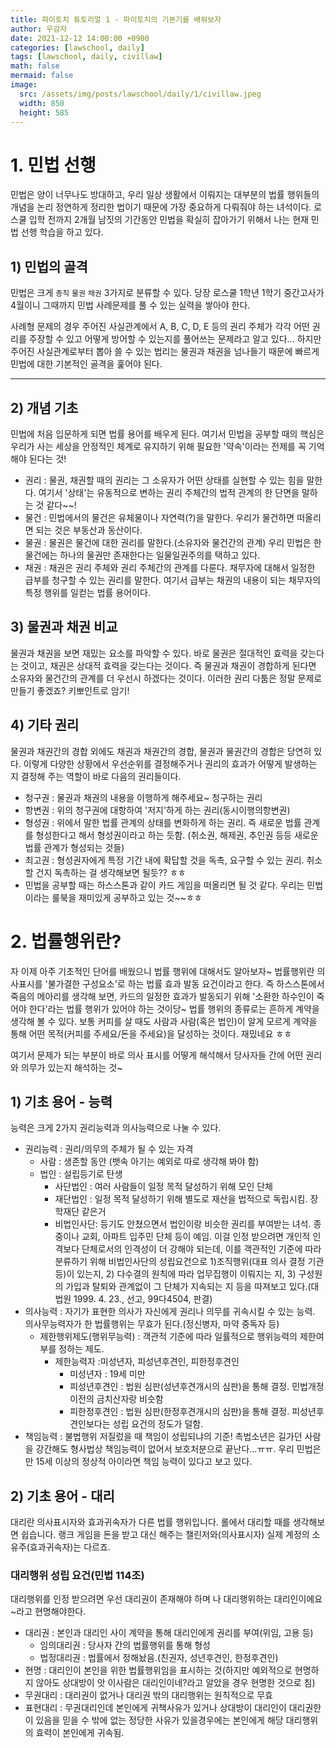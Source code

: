 ```yaml
---
title: 파이토치 튜토리얼 1 - 파이토치의 기본기를 배워보자
author: 우감자
date: 2021-12-12 14:00:00 +0900
categories: [lawschool, daily]
tags: [lawschool, daily, civillaw]
math: false
mermaid: false
image:
  src: /assets/img/posts/lawschool/daily/1/civillaw.jpeg
  width: 850
  height: 585
---
```


# 1. 민법 선행

민법은 양이 너무나도 방대하고, 우리 일상 생활에서 이뤄지는 대부분의 법률 행위들의 개념을 논리 정연하게 정리한 법이기 때문에 가장 중요하게 다뤄줘야 하는 녀석이다.
로스쿨 입학 전까지 2개월 남짓의 기간동안 민법을 확실히 잡아가기 위해서 나는 현재 민법 선행 학습을 하고 있다.

## 1) 민법의 골격

민법은 크게 `총칙` `물권` `채권` 3가지로 분류할 수 있다. 당장 로스쿨 1학년 1학기 중간고사가 4월이니 그때까지 민법 사례문제를 풀 수 있는 실력을 쌓아야 한다.

사례형 문제의 경우 주어진 사실관계에서 A, B, C, D, E 등의 권리 주체가 각각 어떤 권리를 주장할 수 있고 어떻게 방어할 수 있는지를 풀어쓰는 문제라고 알고 있다... 하지만 주어진 사실관계로부터 뽑아 쓸 수 있는 법리는 물권과 채권을 넘나들기 때문에 빠르게 민법에 대한 기본적인 골격을 훑어야 된다.

---

## 2) 개념 기초

민법에 처음 입문하게 되면 법률 용어를 배우게 된다. 여기서 민법을 공부할 때의 핵심은 우리가 사는 세상을 안정적인 체계로 유지하기 위해 필요한 '약속'이라는 전제를 꼭 기억해야 된다는 것!

- 권리 : 물권, 채권할 때의 권리는 그 소유자가 어떤 상태를 실현할 수 있는 힘을 말한다. 여기서 '상태'는 유동적으로 변하는 권리 주체간의 법적 관계의 한 단면을 말하는 것 같다~~!
- 물건 : 민법에서의 물건은 유체물이나 자연력(?)을 말한다. 우리가 물건하면 떠올리면 되는 것은 부동산과 동산이다.
- 물권 : 물권은 물건에 대한 권리를 말한다.(소유자와 물건간의 관계) 우리 민법은 한 물건에는 하나의 물권만 존재한다는 일물일권주의를 택하고 있다.
- 채권 : 채권은 권리 주체와 권리 주체간의 관계를 다룬다. 채무자에 대해서 일정한 급부를 청구할 수 있는 권리를 말한다. 여기서 급부는 채권의 내용이 되는 채무자의 특정 행위를 일컫는 법률 용어이다.

## 3) 물권과 채권 비교

물권과 채권을 보면 재밌는 요소를 파악할 수 있다. 바로 물권은 절대적인 효력을 갖는다는 것이고, 채권은 상대적 효력을 갖는다는 것이다. 즉 물권과 채권이 경합하게 된다면 소유자와 물건간의 관계를 더 우선시 하겠다는 것이다. 이러한 권리 다툼은 정말 문제로 만들기 좋겠죠? 키뽀인트로 암기!

## 4) 기타 권리

물권과 채권간의 경합 외에도 채권과 채권간의 경합, 물권과 물권간의 경합은 당연히 있다. 이렇게 다양한 상황에서 우선순위를 결정해주거나 권리의 효과가 어떻게 발생하는 지 결정해 주는 역할이 바로 다음의 권리들이다.

- 청구권 : 물권과 채권의 내용을 이행하게 해주세요~ 청구하는 권리
- 항변권 : 위의 청구권에 대항하여 '저지'하게 하는 권리(동시이행의항변권)
- 형성권 : 위에서 말한 법률 관계의 상태를 변화하게 하는 권리. 즉 새로운 법률 관계를 형성한다고 해서 형성권이라고 하는 듯함. (취소권, 해제권, 추인권 등등 새로운 법률 관계가 형성되는 것들)
- 최고권 : 형성권자에게 특정 기간 내에 확답할 것을 독촉, 요구할 수 있는 권리. 취소할 건지 독촉하는 걸 생각해보면 될듯?? ㅎㅎ
- 민법을 공부할 때는 하스스톤과 같이 카드 게임을 떠올리면 될 것 같다. 우리는 민법이라는 룰북을 재미있게 공부하고 있는 것~~ㅎㅎ

# 2. 법률행위란?

자 이제 아주 기초적인 단어를 배웠으니 법률 행위에 대해서도 알아보자~
법률행위란 의사표시를 '불가결한 구성요소'로 하는 법률 효과 발동 요건이라고 한다. 즉 하스스톤에서 죽음의 메아리를 생각해 보면, 카드의 일정한 효과가 발동되기 위해 '소환한 하수인이 죽어야 한다'라는 법률 행위가 있어야 하는 것이당~
법률 행위의 종류로는 흔하게 계약을 생각해 볼 수 있다. 보통 커피를 살 때도 사람과 사람(혹은 법인)이 알게 모르게 계약을 통해 어떤 목적(커피를 주세요/돈을 주세요)을 달성하는 것이다. 재밌네요 ㅎㅎ

여기서 문제가 되는 부분이 바로 의사 표시를 어떻게 해석해서 당사자들 간에 어떤 권리와 의무가 있는지 해석하는 것~

## 1) 기초 용어 - 능력

능력은 크게 2가지 권리능력과 의사능력으로 나눌 수 있다.

- 권리능력 : 권리/의무의 주체가 될 수 있는 자격
  - 사람 : 생존할 동안 (뱃속 아기는 예외로 따로 생각해 봐야 함)
  - 법인 : 설립등기로 탄생
    - 사단법인 : 여러 사람들이 일정 목적 달성하기 위해 모인 단체
    - 재단법인 : 일정 목적 달성하기 위해 별도로 재산을 법적으로 독립시킴. 장학재단 같은거
    - 비법인사단: 등기도 안쳤으면서 법인이랑 비슷한 권리를 부여받는 녀석. 종중이나 교회, 아파트 입주민 단체 등이 예임. 이걸 인정 받으려면 개인적 인격보다 단체로서의 인격성이 더 강해야 되는데, 이를 객관적인 기준에 따라 분류하기 위해 비법인사단의 성립요건으로 1)조직행위(대표 의사 결정 기관 등)이 있는지, 2) 다수결의 원칙에 따라 업무집행이 이뤄지는 지, 3) 구성원의 가입과 탈퇴와 관계없이 그 단체가 지속되는 지 등을 따져보고 있다.(대법원 1999. 4. 23., 선고, 99다4504, 판결)
- 의사능력 : 자기가 표현한 의사가 자신에게 권리나 의무를 귀속시킬 수 있는 능력. 의사무능력자가 한 법률행위는 무효가 된다.(정신병자, 마약 중독자 등)
  - 제한행위제도(행위무능력) : 객관적 기준에 따라 일률적으로 행위능력의 제한여부를 정하는 제도.
    - 제한능력자 :미성년자, 피성년후견인, 피한정후견인
      - 미성년자 : 19세 미만
      - 피성년후견인 : 법원 심판(성년후견개시의 심판)을 통해 결정. 민법개정 이전의 금치산자랑 비슷함
      - 피한정후견인 : 법원 심판(한정후견개시의 심판)을 통해 결정. 피성년후견인보다는 성립 요건의 정도가 덜함.
- 책임능력 : 불법행위 저질렀을 때 책임이 성립되냐의 기준! 촉법소년은 길가던 사람을 강간해도 형사법상 책임능력이 없어서 보호처분으로 끝난다...ㅠㅠ. 우리 민법은 만 15세 이상의 정상적 아이라면 책임 능력이 있다고 보고 있다.

## 2) 기초 용어 - 대리

대리란 의사표시자와 효과귀속자가 다른 법률 행위입니다. 롤에서 대리할 때를 생각해보면 쉽습니다. 랭크 게임을 돈을 받고 대신 해주는 챌린저와(의사표시자) 실제 계정의 소유주(효과귀속자)는 다르죠.

### 대리행위 성립 요건(민법 114조)

대리행위를 인정 받으려면 우선 대리권이 존재해야 하며 나 대리행위하는 대리인이에요~라고 현명해야한다.

- 대리권 : 본인과 대리인 사이 계약을 통해 대리인에게 권리를 부여(위임, 고용 등)
  - 임의대리권 : 당사자 간의 법률행위를 통해 형성
  - 법정대리권 : 법률에서 정해놨음.(친권자, 성년후견인, 한정후견인)
- 현명 : 대리인이 본인을 위한 법률행위임을 표시하는 것(하지만 예외적으로 현명하지 않아도 상대방이 앗 이사람은 대리인이네?라고 알았을 경우 현명한 것으로 침)
- 무권대리 : 대리권이 없거나 대리권 밖의 대리행위는 원칙적으로 무효
- 표현대리 : 무권대리인데 본인에게 귀책사유가 있거나 상대방이 대리인이 대리권한이 있음을 믿을 수 밖에 없는 정당한 사유가 있을경우에는 본인에게 해당 대리행위의 효력이 본인에게 귀속됨.

